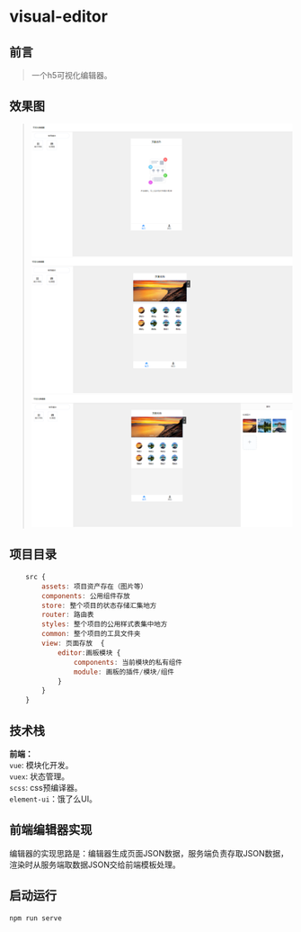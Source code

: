 # visual-editor

## 前言

> 一个h5可视化编辑器。

## 效果图
> ![image](https://raw.githubusercontent.com/LuofengZhang/visual-editor/master/public/static/example/1.jpg)
> ![image](https://raw.githubusercontent.com/LuofengZhang/visual-editor/master/public/static/example/2.jpg)
> ![image](https://raw.githubusercontent.com/LuofengZhang/visual-editor/master/public/static/example/3.jpg)
## 项目目录
``` javascript
	src {
		assets: 项目资产存在（图片等）
		components: 公用组件存放
		store: 整个项目的状态存储汇集地方
		router: 路由表
		styles: 整个项目的公用样式表集中地方
		common: 整个项目的工具文件夹
		view: 页面存放  {
			editor:画板模块 {
				components: 当前模块的私有组件 
				module: 画板的插件/模块/组件
			}
		}
	}
```
## 技术栈
**前端：**<br/>
`vue`: 模块化开发。<br/>
`vuex`: 状态管理。<br/>
`scss`: css预编译器。<br/>
`element-ui`：饿了么UI。<br/>

## 前端编辑器实现
编辑器的实现思路是：编辑器生成页面JSON数据，服务端负责存取JSON数据，渲染时从服务端取数据JSON交给前端模板处理。

## 启动运行
```
npm run serve
```
